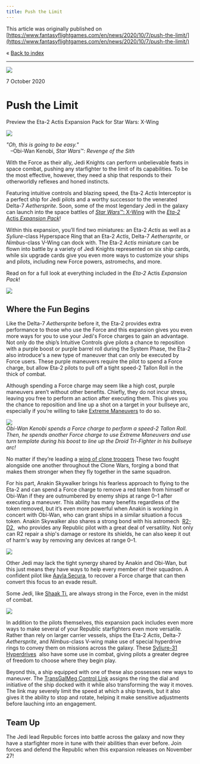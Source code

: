 ```yaml
---
title: Push the Limit
---
```


This article was originally published on [https://www.fantasyflightgames.com/en/news/2020/10/7/push-the-limit/](https://www.fantasyflightgames.com/en/news/2020/10/7/push-the-limit/)

&laquo; [Back to index](../index.md)

---

![](eac1683c2a6be655523b7b88fd1a61c0.jpg)

7 October 2020

Push the Limit
==============

Preview the Eta-2 Actis Expansion Pack for Star Wars: X-Wing

![](670c44c9afbfc6a9f3ba4d31d549ac4f.png)

_"Oh, this is going to be easy."_  
   –Obi-Wan Kenobi, _Star Wars_™_: Revenge of the Sith_

With the Force as their ally, Jedi Knights can perform unbelievable feats in space combat, pushing any starfighter to the limit of its capabilities. To be the most effective, however, they need a ship that responds to their otherworldly reflexes and honed instincts.

Featuring intuitive controls and blazing speed, the Eta-2 _Actis_ Interceptor is a perfect ship for Jedi pilots and a worthy successor to the venerated Delta-7 _Aethersprite_. Soon, some of the most legendary Jedi in the galaxy can launch into the space battles of [_Star Wars_™: X-Wing](https://www.fantasyflightgames.com/en/products/x-wing-second-edition/) with the [_Eta-2_ Actis _Expansion Pack_](https://www.fantasyflightgames.com/en/products/x-wing-second-edition/products/eta-2-actis-expansion-pack/)!

Within this expansion, you’ll find two miniatures: an Eta-2 _Actis_ as well as a _Syliure_\-class Hyperspace Ring that an Eta-2 _Actis_, Delta-7 _Aethersprite_, or _Nimbus_\-class V-Wing can dock with. The Eta-2 _Actis_ miniature can be flown into battle by a variety of Jedi Knights represented on six ship cards, while six upgrade cards give you even more ways to customize your ships and pilots, including new Force powers, astromechs, and more.

Read on for a full look at everything included in the _Eta-2_ Actis _Expansion Pack_!

![](09879ea3650458dd2785eef59b18a140.png)

Where the Fun Begins
--------------------

Like the Delta-7 _Aethersprite_ before it, the Eta-2 provides extra performance to those who use the Force and this expansion gives you even more ways for you to use your Jedi's Force charges to gain an advantage. Not only do the ship’s Intuitive Controls give pilots a chance to reposition with a purple boost or purple barrel roll during the System Phase, the Eta-2 also introduce's a new type of maneuver that can only be executed by Force users. These purple maneuvers require the pilot to spend a Force charge, but allow Eta-2 pilots to pull off a tight speed-2 Tallon Roll in the thick of combat.

Although spending a Force charge may seem like a high cost, purple maneuvers aren’t without other benefits. Chiefly, they do not incur stress, leaving you free to perform an action after executing them. This gives you the chance to reposition and line up a shot on a target in your bullseye arc, especially if you’re willing to take [Extreme Maneuvers](8d332d15250cf4f7ff24d78272477a88.png) to do so.

![](9053dc4f9a48ba43d14e980172342f0d.jpg)  
_Obi-Wan Kenobi spends a Force charge to perform a speed-2 Tallon Roll. Then, he spends another Force charge to use Extreme Maneuvers and use turn template during his boost to line up the Droid Tri-Fighter in his bullseye arc!_

No matter if they’re leading a [wing of clone troopers](c0d47a6014d93dee034e29f7a3c1cf56.png) These two fought alongside one another throughout the Clone Wars, forging a bond that makes them stronger when they fly together in the same squadron.

For his part, Anakin Skywalker brings his fearless approach to flying to the Eta-2 and can spend a Force charge to remove a red token from himself or Obi-Wan if they are outnumbered by enemy ships at range 0–1 after executing a maneuver. This ability has many benefits regardless of the token removed, but it’s even more powerful when Anakin is working in concert with Obi-Wan, who can grant ships in a similar situation a focus token. Anakin Skywalker also shares a strong bond with his astromech  [R2-D2,](dec7907f1845b3b0ad38aa272f28cf9b.png)  who provides any Republic pilot with a great deal of versatility. Not only can R2 repair a ship's damage or restore its shields, he can also keep it out of harm's way by removing any devices at range 0–1.

![](5cd221b04d755b94cf310684b78e5dc2.png)

Other Jedi may lack the tight synergy shared by Anakin and Obi-Wan, but this just means they have ways to help every member of their squadron. A confident pilot like [Aayla Secura,](7491ce547431c1169bf2394d75921266.png) to recover a Force charge that can then convert this focus to an evade result.

Some Jedi, like [Shaak Ti,](a6fe114d16137355cea9ada7661eebe9.png) are always strong in the Force, even in the midst of combat.

![](8475b4ddd9b475a8a6307bed54cf89c8.png)

In addition to the pilots themselves, this expansion pack includes even more ways to make several of your Republic starfighters even more versatile. Rather than rely on larger carrier vessels, ships the Eta-2 _Actis_, Delta-7 _Aethersprite_, and _Nimbus_\-class V-wing make use of special hyperdrive rings to convey them on missions across the galaxy. These [Syliure-31 Hyperdrives](42158f1b8630d2d6dffd488b675fcbb8.png)  also have some use in combat, giving pilots a greater degree of freedom to choose where they begin play.

Beyond this, a ship equipped with one of these also possesses new ways to maneuver. The [TransGalMeg Control Link](9621d51dd68f7a416a2995b739ad49c8.png) assigns the ring the dial and initiative of the ship docked with it while also transforming the way it moves. The link may severely limit the speed at which a ship travels, but it also gives it the ability to stop and rotate, helping it make sensitive adjustments before lauching into an engagement.

Team Up
-------

The Jedi lead Republic forces into battle across the galaxy and now they have a starfighter more in tune with their abilities than ever before. Join forces and defend the Republic when this expansion releases on November 27!

[](http://community.fantasyflightgames.com/index.php?/forum/222-x-wing/)